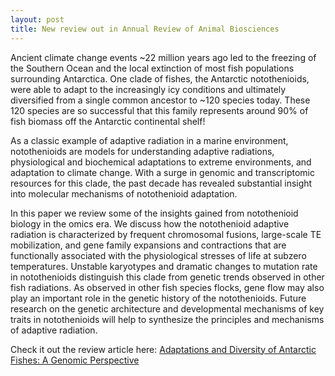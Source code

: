 ```yaml
---
layout: post
title: New review out in Annual Review of Animal Biosciences
---
```


Ancient climate change events ~22 million years ago led to the freezing of the Southern Ocean and the local extinction of most fish populations surrounding Antarctica. One clade of fishes, the Antarctic notothenioids, were able to adapt to the increasingly icy conditions and ultimately diversified from a single common ancestor to ~120 species today. These 120 species are so successful that this family represents around 90% of fish biomass off the Antarctic continental shelf!

As a classic example of adaptive radiation in a marine environment, notothenioids are models for understanding adaptive radiations, physiological and biochemical adaptations to extreme environments, and adaptation to climate change. With a surge in genomic and transcriptomic resources for this clade, the past decade has revealed substantial insight into molecular mechanisms of notothenioid adaptation.

In this paper we review some of the insights gained from notothenioid biology in the omics era. We discuss how the notothenioid adaptive radiation is characterized by frequent chromosomal fusions, large-scale TE mobilization, and gene family expansions and contractions that are functionally associated with the physiological stresses of life at subzero temperatures. Unstable karyotypes and dramatic changes to mutation rate in notothenioids distinguish this clade from genetic trends observed in other fish radiations. As observed in other fish species flocks, gene flow may also play an important role in the genetic history of the notothenioids. Future research on the genetic architecture and developmental mechanisms of key traits in notothenioids will help to synthesize the principles and mechanisms of adaptive radiation.

Check it out the review article here: [Adaptations and Diversity of Antarctic Fishes: A Genomic Perspective](http://www.annualreviews.org/eprint/5FE6MMIKCR4NRDJYFCQZ/full/10.1146/annurev-animal-081221-064325)
